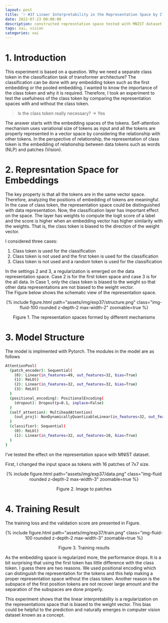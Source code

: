 ```yaml
---
layout: post
title: '💦 #37 Linaer Interpretability in the Representation Space by Classficiation Logit'
date: 2022-07-23 00:00:00
description: constructed represntation space tested with MNIST dataset. 
tags: xai, vision
categories: xai
---
```


# 1. Introduction

This experiment is based on a question. Why we need a separate class token in the classification task of transformer architecture? The classification can be done with any embedding token such as the first embedding or the pooled embedding. I wanted to know the importance of the class token and why it is required.  Therefore, I took an experiment to test the usefulness of the class token by comparing the representation spaces with and without the class token. 


<blockquote>
Is the class token really necessary? -> Yes 
</blockquote>

The answer starts with the embedding spaces of the tokens. Self-attention mechanism uses variational size of tokens as input and all the tokens are properly represented in a vector space by considering the relationship with other tokens. In the perspective of relationship, the representation of class token is the embedding of relationship between data tokens such as words (NLP) and patches (Vision). 


# 2. Represntation Space for Embeddings

The key property is that all the tokens are in the same vector space.  Therefore, analyzing the positions of embedding of tokens are meaningful. In the case of class token, the representation space could be distinguished with data representation. Now, the classification layer has important effect on the space. The layer has weights to compute the logit score of a label and the score is higher when an embedding vector has higher similarity with the weights. That is, the class token is biased to the direction of the weight vector. 

I considered three cases:
1.	Class token is used for the classification
2.	Class token is not used and the first token is used for the classification 
3.	Class token is not used and a random token is used for the classification 

In the settings 2 and 3, a regularization is emerged on the data representation space. Case 2 is for the first token space and case 3 is for the all data. In Case 1, only the class token is biased to the weight so that other data representations are not biased to the weight vector.  
The Figure below shows the schematic view of the representation space. 

<center>
<div class="w-100">    
        {% include figure.html path="assets/img/exp37/structure.png" class="img-fluid-100 rounded z-depth-2 max-width-2" zoomable=true %}
</div>
<p> Figure 1. The representation spaces formed by different mechanisms </p>
</center>



# 3. Model Structure

The model is implmented with Pytorch. The modules in the model are as follows

```bash
AttentionPool(
  (patch_encoder): Sequential(
    (0): Linear(in_features=49, out_features=32, bias=True)
    (1): ReLU()
    (2): Linear(in_features=32, out_features=32, bias=True)
    (3): ReLU()
  )
  (positional_encoding): PositionalEncoding(
    (dropout): Dropout(p=0.1, inplace=False)
  )
  (self_attention): MultiheadAttention(
    (out_proj): NonDynamicallyQuantizableLinear(in_features=32, out_features=32, bias=True)
  )
  (classifier): Sequential(
    (0): ReLU()
    (1): Linear(in_features=32, out_features=10, bias=True)
  )
)

```


I’ve tested the effect on the representation space with MNIST dataset. 

First, I changed the input space as tokens with 16 patches of 7x7 size. 


<center>
<div class="row mt-3">
        {% include figure.html path="assets/img/exp37/data.png" class="img-fluid rounded z-depth-2 max-width-3" zoomable=true %}
</div>
<p> Figure 2. Image to patches </p>
</center>


# 4. Training Result


The training loss and the validation score are presented in Figure. 

<center>
<div class="row mt-3">
        {% include figure.html path="assets/img/exp37/train.png" class="img-fluid-100 rounded z-depth-2 max-width-3" zoomable=true %}
</div>
<p> Figure 3. Training results </p>
</center>


As the embedding space is regularized more, the performance drops. It is a bit surprising that using the first token has little difference with the class token. I guess there are two reasons. We used positional encoding which can distinguish the representation for the tokens and this help making a proper representation space without the class token. Another reason is the subspace of the first position tokens are not recover large amount and the separation of the subspaces are done properly. 

This experiment shows that the linear interpretability is a regularization on the representations space that is biased to the weight vector.  This bias could be helpful to the prediction and naturally emerges in computer vision dataset known as a concept. 

